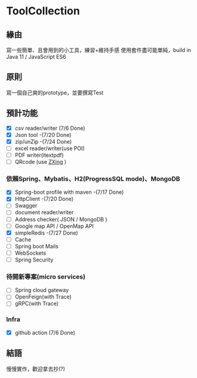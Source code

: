 # ToolCollection
## 緣由
寫一些簡單、且會用到的小工具，練習+維持手感
使用套件盡可能單純，build in Java 11 / JavaScript ES6

## 原則
寫一個自己爽的prototype，並要撰寫Test

## 預計功能
- [x] csv reader/writer (7/6 Done)<br>
- [x] Json tool -(7/20 Done)<br>
- [x] zip/unZip -(7/24 Done)<br>
- [ ] excel reader/writer(use POI)<br>
- [ ] PDF writer(itextpdf)<br>
- [ ] QRcode (use [ZXing](https://github.com/zxing/zxing) )<br>

### 依賴Spring、Mybatis、H2(ProgressSQL mode)、MongoDB
- [x] Spring-boot profile with maven -(7/17 Done)<br>
- [x] HttpClient -(7/20 Done)<br>
- [ ] Swagger<br>
- [ ] document reader/writer<br>
- [ ] Address checker( JSON / MongoDB )<br>
- [ ] Google map API / OpenMap API<br>
- [x] simpleRedis -(7/27 Done)<br>
- [ ] Cache<br>
- [ ] Spring boot Mails<br>
- [ ] WebSockets<br>
- [ ] Spring Security<br>

### 待開新專案(micro services)
- [ ] Spring cloud gateway<br>
- [ ] OpenFeign(with Trace)<br>
- [ ] gRPC(with Trace)<br>

### Infra
- [x] github action (7/6 Done)<br>


## 結語
慢慢實作，歡迎拿去抄(?)
